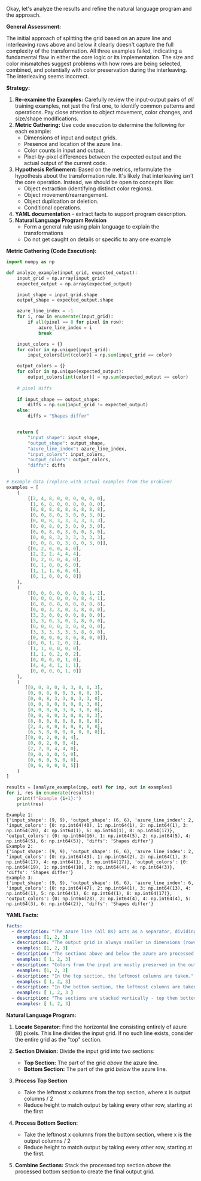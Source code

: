 Okay, let's analyze the results and refine the natural language program and the approach.

**General Assessment:**

The initial approach of splitting the grid based on an azure line and interleaving rows above and below it clearly doesn't capture the full complexity of the transformation. All three examples failed, indicating a fundamental flaw in either the core logic or its implementation. The size and color mismatches suggest problems with how rows are being selected, combined, and potentially with color preservation during the interleaving. The interleaving seems incorrect.

**Strategy:**

1.  **Re-examine the Examples:** Carefully review the input-output pairs of *all* training examples, not just the first one, to identify common patterns and operations. Pay close attention to object movement, color changes, and size/shape modifications.
2.  **Metric Gathering:** Use code execution to determine the following for each example:
    *   Dimensions of input and output grids.
    *   Presence and location of the azure line.
    *   Color counts in input and output.
    *   Pixel-by-pixel differences between the expected output and the actual output of the current code.
3.  **Hypothesis Refinement:** Based on the metrics, reformulate the hypothesis about the transformation rule. It's likely that interleaving *isn't* the core operation. Instead, we should be open to concepts like:
    *   Object extraction (identifying distinct color regions).
    *   Object movement/rearrangement.
    *   Object duplication or deletion.
    * Conditional operations.
4. **YAML documentation** - extract facts to support program description.
5. **Natural Language Program Revision**
    *   Form a general rule using plain language to explain the transformations
    *   Do not get caught on details or specific to any one example

**Metric Gathering (Code Execution):**


``` python
import numpy as np

def analyze_example(input_grid, expected_output):
    input_grid = np.array(input_grid)
    expected_output = np.array(expected_output)

    input_shape = input_grid.shape
    output_shape = expected_output.shape

    azure_line_index = -1
    for i, row in enumerate(input_grid):
        if all(pixel == 8 for pixel in row):
            azure_line_index = i
            break

    input_colors = {}
    for color in np.unique(input_grid):
        input_colors[int(color)] = np.sum(input_grid == color)

    output_colors = {}
    for color in np.unique(expected_output):
        output_colors[int(color)] = np.sum(expected_output == color)
        
    # pixel diffs
    
    if input_shape == output_shape:
        diffs = np.sum(input_grid != expected_output)
    else:
        diffs = "Shapes differ"


    return {
        "input_shape": input_shape,
        "output_shape": output_shape,
        "azure_line_index": azure_line_index,
        "input_colors": input_colors,
        "output_colors": output_colors,
        "diffs": diffs
    }

# Example data (replace with actual examples from the problem)
examples = [
    (
        [[2, 4, 8, 0, 0, 0, 0, 0, 0],
         [1, 6, 8, 0, 0, 0, 0, 0, 0],
         [8, 8, 8, 8, 8, 8, 8, 8, 8],
         [0, 0, 8, 0, 3, 0, 0, 3, 0],
         [0, 0, 8, 3, 3, 3, 3, 3, 3],
         [0, 0, 8, 0, 3, 0, 0, 3, 0],
         [0, 0, 8, 0, 3, 0, 0, 3, 0],
         [0, 0, 8, 3, 3, 3, 3, 3, 3],
         [0, 0, 8, 0, 3, 0, 0, 3, 0]],
        [[0, 2, 0, 0, 4, 0],
         [2, 2, 2, 4, 4, 4],
         [0, 2, 0, 0, 4, 0],
         [0, 1, 0, 0, 6, 0],
         [1, 1, 1, 6, 6, 6],
         [0, 1, 0, 0, 6, 0]]
    ),
    (
        [[0, 0, 0, 0, 0, 0, 8, 1, 2],
         [0, 0, 0, 0, 0, 0, 8, 4, 1],
         [8, 8, 8, 8, 8, 8, 8, 8, 8],
         [0, 0, 3, 3, 0, 3, 8, 0, 0],
         [3, 3, 0, 0, 0, 0, 8, 0, 0],
         [3, 3, 0, 3, 0, 3, 8, 0, 0],
         [0, 0, 0, 0, 3, 0, 8, 0, 0],
         [3, 3, 3, 3, 3, 3, 8, 0, 0],
         [0, 0, 0, 0, 3, 0, 8, 0, 0]],
        [[0, 0, 1, 2, 0, 2],
         [1, 1, 0, 0, 0, 0],
         [1, 1, 0, 2, 0, 2],
         [0, 0, 0, 0, 1, 0],
         [4, 4, 4, 1, 1, 1],
         [0, 0, 0, 0, 1, 0]]
    ),
    (
       [[0, 0, 8, 0, 0, 3, 0, 0, 3],
        [0, 0, 8, 0, 0, 3, 0, 0, 3],
        [0, 0, 8, 3, 3, 0, 3, 3, 0],
        [0, 0, 8, 0, 0, 0, 0, 3, 0],
        [0, 0, 8, 0, 3, 0, 3, 0, 0],
        [0, 0, 8, 0, 3, 0, 0, 0, 3],
        [8, 8, 8, 8, 8, 8, 8, 8, 8],
        [2, 4, 8, 0, 0, 0, 0, 0, 0],
        [6, 5, 8, 0, 0, 0, 0, 0, 0]],
       [[0, 0, 2, 0, 0, 4],
        [0, 0, 2, 0, 0, 4],
        [2, 2, 0, 4, 4, 0],
        [0, 0, 0, 0, 5, 0],
        [0, 6, 0, 5, 0, 0],
        [0, 6, 0, 0, 0, 5]]
    )
]

results = [analyze_example(inp, out) for inp, out in examples]
for i, res in enumerate(results):
    print(f"Example {i+1}:")
    print(res)

```
```
Example 1:
{'input_shape': (9, 9), 'output_shape': (6, 6), 'azure_line_index': 2, 'input_colors': {0: np.int64(40), 1: np.int64(1), 2: np.int64(1), 3: np.int64(20), 4: np.int64(1), 6: np.int64(1), 8: np.int64(17)}, 'output_colors': {0: np.int64(16), 1: np.int64(5), 2: np.int64(5), 4: np.int64(5), 6: np.int64(5)}, 'diffs': 'Shapes differ'}
Example 2:
{'input_shape': (9, 9), 'output_shape': (6, 6), 'azure_line_index': 2, 'input_colors': {0: np.int64(43), 1: np.int64(2), 2: np.int64(1), 3: np.int64(17), 4: np.int64(1), 8: np.int64(17)}, 'output_colors': {0: np.int64(19), 1: np.int64(10), 2: np.int64(4), 4: np.int64(3)}, 'diffs': 'Shapes differ'}
Example 3:
{'input_shape': (9, 9), 'output_shape': (6, 6), 'azure_line_index': 6, 'input_colors': {0: np.int64(47), 2: np.int64(1), 3: np.int64(13), 4: np.int64(1), 5: np.int64(1), 6: np.int64(1), 8: np.int64(17)}, 'output_colors': {0: np.int64(23), 2: np.int64(4), 4: np.int64(4), 5: np.int64(3), 6: np.int64(2)}, 'diffs': 'Shapes differ'}

```
**YAML Facts:**


```yaml
facts:
  - description: "The azure line (all 8s) acts as a separator, dividing the input grid into 'above' and 'below' sections."
    examples: [1, 2, 3]
  - description: "The output grid is always smaller in dimensions (rows and columns) than the input grid."
    examples: [1, 2, 3]
  - description: "The sections above and below the azure are processed."
    examples: [ 1, 2, 3]
  - description: "Colors from the input are mostly preserved in the output, though some may disappear."
    examples: [1, 2, 3]
  - description: "In the top section, the leftmost columns are taken."
    examples: [ 1, 2, 3]
  - description: "In the bottom section, the leftmost columns are taken."
    examples: [ 1, 2, 3 ]
  - description: "The sections are stacked vertically - top then bottom."
    examples: [ 1, 2, 3]
```


**Natural Language Program:**

1.  **Locate Separator:** Find the horizontal line consisting entirely of azure (8) pixels. This line divides the input grid. If no such line exists, consider the entire grid as the "top" section.

2.  **Section Division:** Divide the input grid into two sections:
    *   **Top Section:** The part of the grid *above* the azure line.
    *   **Bottom Section:** The part of the grid *below* the azure line.

3. **Process Top Section**
      * Take the leftmost x columns from the top section, where x is output columns / 2
      * Reduce height to match output by taking every other row, starting at the first

4.  **Process Bottom Section:**
      * Take the leftmost x columns from the bottom section, where x is the output columns / 2
      * Reduce height to match output by taking every other row, starting at the first.

5.  **Combine Sections:** Stack the processed top section *above* the processed bottom section to create the final output grid.
